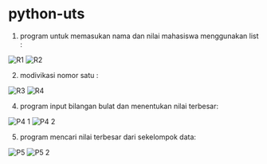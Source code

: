 # python-uts
1. program untuk memasukan nama dan nilai mahasiswa menggunakan list :

![R1](https://user-images.githubusercontent.com/91968610/143062729-01c5fbad-b2db-4c86-8b0b-3bbb1b6a2fec.png)
![R2](https://user-images.githubusercontent.com/91968610/143062760-3790b10a-e7a9-44d4-93bc-abe2a684f7df.png)

2. modivikasi nomor satu :

![R3](https://user-images.githubusercontent.com/91968610/143066811-f29258c4-96e0-4423-a797-52f4184025a0.png)
![R4](https://user-images.githubusercontent.com/91968610/143066854-a3600c28-de4c-48e0-b339-ffe4f0ab0b5d.png)


4. program input bilangan bulat dan menentukan nilai terbesar:

![P4 1](https://user-images.githubusercontent.com/91968610/142432441-858eb8fa-eb22-4c11-891d-b2053f1cee89.png)
![P4 2](https://user-images.githubusercontent.com/91968610/142432469-e431c501-f4f1-4bbf-9613-97390d0785c7.png)

5. program mencari nilai terbesar dari sekelompok data:

![P5](https://user-images.githubusercontent.com/91968610/142432609-45d77af3-180f-49c0-a492-b80e00647852.png)
![P5 2](https://user-images.githubusercontent.com/91968610/142432673-0383365d-8c51-4b66-aeeb-b358799b14ae.png)
